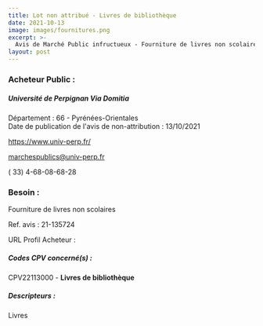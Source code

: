 ```yaml
---
title: Lot non attribué - Livres de bibliothèque
date: 2021-10-13
image: images/fournitures.png
excerpt: >-
  Avis de Marché Public infructueux - Fourniture de livres non scolaires édités en France et à l'étranger
layout: post
---
```


### Acheteur Public :
##### Université de Perpignan Via Domitia
Département : 66 - Pyrénées-Orientales<br/>
Date de publication de l'avis de non-attribution : 13/10/2021


https://www.univ-perp.fr/

marchespublics@univ-perp.fr

( 33) 4-68-08-68-28
### Besoin :

Fourniture de livres non scolaires

Ref. avis : 21-135724

URL Profil Acheteur : 

##### Codes CPV concerné(s) :
CPV22113000 - **Livres de bibliothèque** <br/>

##### Descripteurs :
Livres <br/>
